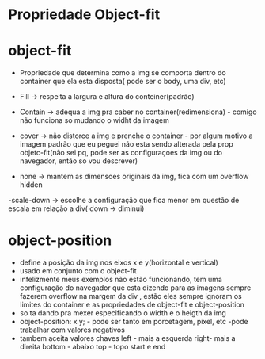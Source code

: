# Propriedade Object-fit


# object-fit
  - Propriedade que determina como a img se comporta dentro do container que ela esta disposta( pode ser o body, uma div, etc)

  - Fill -> respeita a largura e altura do conteiner(padrão)

  - Contain -> adequa a img pra caber no container(redimensiona) - comigo não funciona so mudando o widht da imagem

  - cover -> não distorce a img e prenche o container - por algum motivo a imagem padrão que eu peguei não esta sendo alterada pela prop objetc-fit(não sei pq, pode ser as configuraçoes da img ou do navegador, então so vou descrever)

  - none -> mantem as dimensoes originais da img, fica com um overflow hidden

  -scale-down -> escolhe a configuração que fica menor em questão de escala em relação a div( down -> diminui)


# object-position

  - define a posição da img nos eixos x e y(horizontal e vertical)
  - usado em conjunto com o object-fit
  - infelizmente meus exemplos não estão funcionando, tem uma configuração do navegador que esta dizendo para as imagens sempre fazerem overflow na margem da div , estão eles sempre ignoram os limites do container e as propriedades de object-fit e object-position
  - so ta dando pra mexer especificando o width e o heigth da img
  - object-position: x y; - pode ser tanto em porcetagem, pixel, etc
  -pode trabalhar com valores negativos
  - tambem aceita valores chaves
    left - mais a esquerda
    right- mais a direita
    bottom - abaixo
    top - topo
    start e end